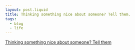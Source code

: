 ```yaml
---
layout: post.liquid
title: Thinking something nice about someone? Tell them.
tags:
  - blog
  - life
---
```


[Thinking something nice about someone? Tell them](https://sive.rs/nice)
